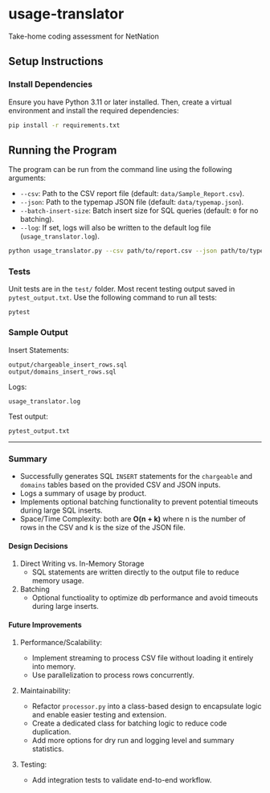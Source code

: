 # usage-translator
Take-home coding assessment for NetNation

## Setup Instructions

### Install Dependencies
Ensure you have Python 3.11 or later installed. Then, create a virtual environment and install the required dependencies:

```bash
pip install -r requirements.txt
```

## Running the Program
The program can be run from the command line using the following arguments:

- `--csv`: Path to the CSV report file (default: `data/Sample_Report.csv`).
- `--json`: Path to the typemap JSON file (default: `data/typemap.json`).
- `--batch-insert-size`: Batch insert size for SQL queries (default: `0` for no batching).
- `--log`: If set, logs will also be written to the default log file (`usage_translator.log`).

```bash
python usage_translator.py --csv path/to/report.csv --json path/to/typemap.json --batch-insert-size 100 --log
```

### Tests

Unit tests are in the `test/` folder. Most recent testing output saved in `pytest_output.txt`. Use the following command to run all tests:

```
pytest
```

### Sample Output

Insert Statements:

```
output/chargeable_insert_rows.sql
output/domains_insert_rows.sql
```

Logs:

```
usage_translator.log
```

Test output:

```
pytest_output.txt
```
___

### Summary

- Successfully generates SQL `INSERT` statements for the `chargeable` and `domains` tables based on the provided CSV and JSON inputs.
- Logs a summary of usage by product.
- Implements optional batching functionality to prevent potential timeouts during large SQL inserts.
- Space/Time Complexity: both are **O(n + k)** where n is the number of rows in the CSV and k is the size of the JSON file.

#### **Design Decisions**
1. Direct Writing vs. In-Memory Storage
    - SQL statements are written directly to the output file to reduce memory usage.
2. Batching 
    - Optional functioality to optimize db performance and avoid timeouts during large inserts.


#### **Future Improvements**
1. Performance/Scalability:
   - Implement streaming to process CSV file without loading it entirely into memory.
   - Use parallelization to process rows concurrently.

2. Maintainability:
   - Refactor `processor.py` into a class-based design to encapsulate logic and enable easier testing and extension.
   - Create a dedicated class for batching logic to reduce code duplication.
   - Add more options for dry run and logging level and summary statistics.

3. Testing:
   - Add integration tests to validate end-to-end workflow.
